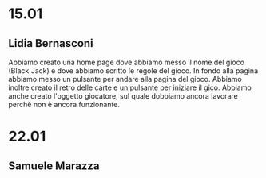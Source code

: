 # 15.01
## Lidia Bernasconi
Abbiamo creato una home page dove abbiamo messo il nome del gioco (Black Jack) e dove abbiamo scritto le regole del gioco. In fondo alla pagina abbiamo messo un pulsante per andare alla pagina del gioco. Abbiamo inoltre creato il retro delle carte e un pulsante per iniziare il gico. Abbiamo anche creato l'oggetto giocatore, sul quale dobbiamo ancora lavorare perchè non è ancora funzionante.

# 22.01
## Samuele Marazza

